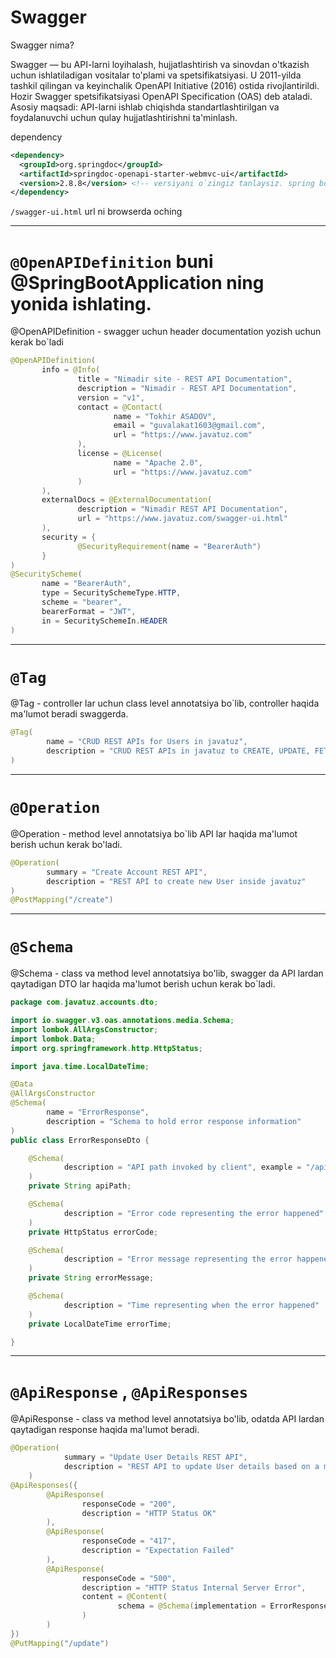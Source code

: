 # Swagger 
Swagger nima?

Swagger — bu API-larni loyihalash, hujjatlashtirish va sinovdan o'tkazish uchun ishlatiladigan vositalar to'plami va spetsifikatsiyasi.
U 2011-yilda tashkil qilingan va keyinchalik OpenAPI Initiative (2016) ostida rivojlantirildi. Hozir Swagger spetsifikatsiyasi OpenAPI Specification (OAS) deb ataladi.
Asosiy maqsadi: API-larni ishlab chiqishda standartlashtirilgan va foydalanuvchi uchun qulay hujjatlashtirishni ta'minlash.

dependency
```xml
<dependency>
  <groupId>org.springdoc</groupId>
  <artifactId>springdoc-openapi-starter-webmvc-ui</artifactId>
  <version>2.8.8</version> <!-- versiyani o`zingiz tanlaysiz. spring boot ning versiyasiga mosini tanlashga harakat qiling -->
</dependency>
```
 `/swagger-ui.html` url ni browserda oching
 
---

 # `@OpenAPIDefinition` buni @SpringBootApplication ning yonida ishlating. 
 @OpenAPIDefinition - swagger uchun header documentation yozish uchun kerak bo`ladi
 ```java
@OpenAPIDefinition(
        info = @Info(
                title = "Nimadir site - REST API Documentation",
                description = "Nimadir - REST API Documentation",
                version = "v1",
                contact = @Contact(
                        name = "Tokhir ASADOV",
                        email = "guvalakat1603@gmail.com",
                        url = "https://www.javatuz.com"
                ),
                license = @License(
                        name = "Apache 2.0",
                        url = "https://www.javatuz.com"
                )
        ),
        externalDocs = @ExternalDocumentation(
                description = "Nimadir REST API Documentation",
                url = "https://www.javatuz.com/swagger-ui.html"
        ),
        security = {
                @SecurityRequirement(name = "BearerAuth")
        }
)
@SecurityScheme(
        name = "BearerAuth",
        type = SecuritySchemeType.HTTP,
        scheme = "bearer",
        bearerFormat = "JWT",
        in = SecuritySchemeIn.HEADER
)
```

---

# `@Tag`
@Tag - controller lar uchun class level annotatsiya bo`lib, controller haqida ma'lumot beradi swaggerda.
```java
@Tag(
        name = "CRUD REST APIs for Users in javatuz",
        description = "CRUD REST APIs in javatuz to CREATE, UPDATE, FETCH AND DELETE user details"
)
```

---

# `@Operation`
@Operation - method level annotatsiya bo`lib API lar haqida ma'lumot berish uchun kerak bo'ladi.
```java
@Operation(
        summary = "Create Account REST API",
        description = "REST API to create new User inside javatuz"
)
@PostMapping("/create")
```

---

# `@Schema`
@Schema - class va method level annotatsiya bo'lib, swagger da API lardan qaytadigan DTO lar haqida ma'lumot berish uchun kerak bo`ladi.
```java
package com.javatuz.accounts.dto;

import io.swagger.v3.oas.annotations.media.Schema;
import lombok.AllArgsConstructor;
import lombok.Data;
import org.springframework.http.HttpStatus;

import java.time.LocalDateTime;

@Data
@AllArgsConstructor
@Schema(
        name = "ErrorResponse",
        description = "Schema to hold error response information"
)
public class ErrorResponseDto {

    @Schema(
            description = "API path invoked by client", example = "/api/accounts/create"
    )
    private String apiPath;

    @Schema(
            description = "Error code representing the error happened", example = "500"
    )
    private HttpStatus errorCode;

    @Schema(
            description = "Error message representing the error happened", example = "Internal Service Error is occurred"
    )
    private String errorMessage;

    @Schema(
            description = "Time representing when the error happened"
    )
    private LocalDateTime errorTime;

}
```

---

# `@ApiResponse` , `@ApiResponses`
@ApiResponse - class va method level annotatsiya bo'lib, odatda API lardan qaytadigan response haqida ma'lumot beradi.
```java
@Operation(
            summary = "Update User Details REST API",
            description = "REST API to update User details based on a mobile number"
    )
@ApiResponses({
        @ApiResponse(
                responseCode = "200",
                description = "HTTP Status OK"
        ),
        @ApiResponse(
                responseCode = "417",
                description = "Expectation Failed"
        ),
        @ApiResponse(
                responseCode = "500",
                description = "HTTP Status Internal Server Error",
                content = @Content(
                        schema = @Schema(implementation = ErrorResponseDto.class)
                )
        )
})
@PutMapping("/update")
```

